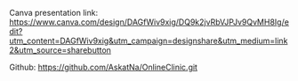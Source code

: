 Canva presentation link: https://www.canva.com/design/DAGfWiv9xig/DQ9k2jvRbVJPJv9QvMH8Ig/edit?utm_content=DAGfWiv9xig&utm_campaign=designshare&utm_medium=link2&utm_source=sharebutton

Github: https://github.com/AskatNa/OnlineClinic.git
